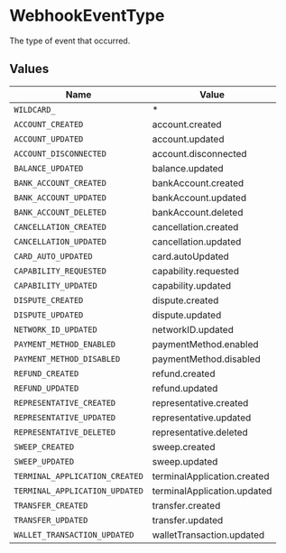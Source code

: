 # WebhookEventType

The type of event that occurred.


## Values

| Name                           | Value                          |
| ------------------------------ | ------------------------------ |
| `WILDCARD_`                    | *                              |
| `ACCOUNT_CREATED`              | account.created                |
| `ACCOUNT_UPDATED`              | account.updated                |
| `ACCOUNT_DISCONNECTED`         | account.disconnected           |
| `BALANCE_UPDATED`              | balance.updated                |
| `BANK_ACCOUNT_CREATED`         | bankAccount.created            |
| `BANK_ACCOUNT_UPDATED`         | bankAccount.updated            |
| `BANK_ACCOUNT_DELETED`         | bankAccount.deleted            |
| `CANCELLATION_CREATED`         | cancellation.created           |
| `CANCELLATION_UPDATED`         | cancellation.updated           |
| `CARD_AUTO_UPDATED`            | card.autoUpdated               |
| `CAPABILITY_REQUESTED`         | capability.requested           |
| `CAPABILITY_UPDATED`           | capability.updated             |
| `DISPUTE_CREATED`              | dispute.created                |
| `DISPUTE_UPDATED`              | dispute.updated                |
| `NETWORK_ID_UPDATED`           | networkID.updated              |
| `PAYMENT_METHOD_ENABLED`       | paymentMethod.enabled          |
| `PAYMENT_METHOD_DISABLED`      | paymentMethod.disabled         |
| `REFUND_CREATED`               | refund.created                 |
| `REFUND_UPDATED`               | refund.updated                 |
| `REPRESENTATIVE_CREATED`       | representative.created         |
| `REPRESENTATIVE_UPDATED`       | representative.updated         |
| `REPRESENTATIVE_DELETED`       | representative.deleted         |
| `SWEEP_CREATED`                | sweep.created                  |
| `SWEEP_UPDATED`                | sweep.updated                  |
| `TERMINAL_APPLICATION_CREATED` | terminalApplication.created    |
| `TERMINAL_APPLICATION_UPDATED` | terminalApplication.updated    |
| `TRANSFER_CREATED`             | transfer.created               |
| `TRANSFER_UPDATED`             | transfer.updated               |
| `WALLET_TRANSACTION_UPDATED`   | walletTransaction.updated      |